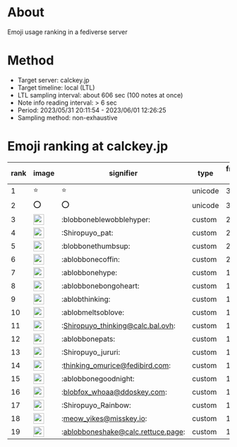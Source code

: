 # About
Emoji usage ranking in a fediverse server

# Method
- Target server: calckey.jp
- Target timeline: local (LTL)
- LTL sampling interval: about 606 sec (100 notes at once)
- Note info reading interval: > 6 sec
- Period: 2023/05/31 20:11:54 - 2023/06/01 12:26:25 
- Sampling method: non-exhaustive

# Emoji ranking at calckey.jp

|rank|image|signifier|type|frequency score|
|----|----|----|----|----|
|1|⭐|⭐|unicode|3|
|2|⭕|⭕|unicode|3|
|3|<img height="24" src="https://calckey.jp/emoji/blobboneblewobblehyper.webp">|:blobboneblewobblehyper:|custom|2|
|4|<img height="24" src="https://calckey.jp/emoji/Shiropuyo_pat.webp">|:Shiropuyo_pat:|custom|2|
|5|<img height="24" src="https://calckey.jp/emoji/blobbonethumbsup.webp">|:blobbonethumbsup:|custom|2|
|6|<img height="24" src="https://calckey.jp/emoji/ablobbonecoffin.webp">|:ablobbonecoffin:|custom|2|
|7|<img height="24" src="https://calckey.jp/emoji/ablobbonehype.webp">|:ablobbonehype:|custom|1|
|8|<img height="24" src="https://calckey.jp/emoji/ablobbonebongoheart.webp">|:ablobbonebongoheart:|custom|1|
|9|<img height="24" src="https://calckey.jp/emoji/ablobthinking.webp">|:ablobthinking:|custom|1|
|10|<img height="24" src="https://calckey.jp/emoji/ablobmeltsoblove.webp">|:ablobmeltsoblove:|custom|1|
|11|<img height="24" src="https://calckey.jp/emoji/Shiropuyo_thinking.webp">|:Shiropuyo_thinking@calc.bal.ovh:|custom|1|
|12|<img height="24" src="https://calckey.jp/emoji/ablobbonepats.webp">|:ablobbonepats:|custom|1|
|13|<img height="24" src="https://calckey.jp/emoji/Shiropuyo_jururi.webp">|:Shiropuyo_jururi:|custom|1|
|14|<img height="24" src="https://calckey.jp/emoji/thinking_omurice.webp">|:thinking_omurice@fedibird.com:|custom|1|
|15|<img height="24" src="https://calckey.jp/emoji/ablobbonegoodnight.webp">|:ablobbonegoodnight:|custom|1|
|16|<img height="24" src="https://calckey.jp/emoji/blobfox_whoaa.webp">|:blobfox_whoaa@ddoskey.com:|custom|1|
|17|<img height="24" src="https://calckey.jp/emoji/Shiropuyo_Rainbow.webp">|:Shiropuyo_Rainbow:|custom|1|
|18|<img height="24" src="https://calckey.jp/emoji/meow_yikes.webp">|:meow_yikes@misskey.io:|custom|1|
|19|<img height="24" src="https://calckey.jp/emoji/ablobboneshake.webp">|:ablobboneshake@calc.rettuce.page:|custom|1|
